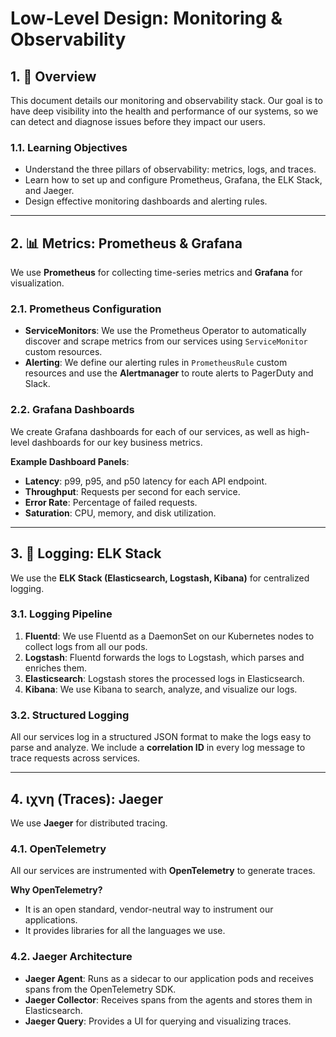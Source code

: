 # Low-Level Design: Monitoring & Observability

## 1. 🎯 Overview

This document details our monitoring and observability stack. Our goal is to have deep visibility into the health and performance of our systems, so we can detect and diagnose issues before they impact our users.

### 1.1. Learning Objectives

- Understand the three pillars of observability: metrics, logs, and traces.
- Learn how to set up and configure Prometheus, Grafana, the ELK Stack, and Jaeger.
- Design effective monitoring dashboards and alerting rules.

---

## 2. 📊 Metrics: Prometheus & Grafana

We use **Prometheus** for collecting time-series metrics and **Grafana** for visualization.

### 2.1. Prometheus Configuration

- **ServiceMonitors**: We use the Prometheus Operator to automatically discover and scrape metrics from our services using `ServiceMonitor` custom resources.
- **Alerting**: We define our alerting rules in `PrometheusRule` custom resources and use the **Alertmanager** to route alerts to PagerDuty and Slack.

### 2.2. Grafana Dashboards

We create Grafana dashboards for each of our services, as well as high-level dashboards for our key business metrics.

**Example Dashboard Panels**:
- **Latency**: p99, p95, and p50 latency for each API endpoint.
- **Throughput**: Requests per second for each service.
- **Error Rate**: Percentage of failed requests.
- **Saturation**: CPU, memory, and disk utilization.

---

## 3. 📝 Logging: ELK Stack

We use the **ELK Stack (Elasticsearch, Logstash, Kibana)** for centralized logging.

### 3.1. Logging Pipeline

1.  **Fluentd**: We use Fluentd as a DaemonSet on our Kubernetes nodes to collect logs from all our pods.
2.  **Logstash**: Fluentd forwards the logs to Logstash, which parses and enriches them.
3.  **Elasticsearch**: Logstash stores the processed logs in Elasticsearch.
4.  **Kibana**: We use Kibana to search, analyze, and visualize our logs.

### 3.2. Structured Logging

All our services log in a structured JSON format to make the logs easy to parse and analyze. We include a **correlation ID** in every log message to trace requests across services.

---

## 4. ιχνη (Traces): Jaeger

We use **Jaeger** for distributed tracing.

### 4.1. OpenTelemetry

All our services are instrumented with **OpenTelemetry** to generate traces.

**Why OpenTelemetry?**
- It is an open standard, vendor-neutral way to instrument our applications.
- It provides libraries for all the languages we use.

### 4.2. Jaeger Architecture

- **Jaeger Agent**: Runs as a sidecar to our application pods and receives spans from the OpenTelemetry SDK.
- **Jaeger Collector**: Receives spans from the agents and stores them in Elasticsearch.
- **Jaeger Query**: Provides a UI for querying and visualizing traces.
